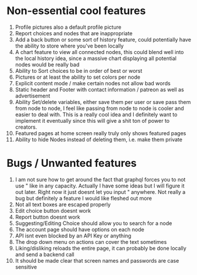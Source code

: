 # Non-essential cool features

1. Profile pictures also a default profile picture
2. Report choices and nodes that are inappropriate
3. Add a back button or some sort of history feature, could potentially have the ability to store where you've been locally
4. A chart feature to view all connected nodes, this could blend well into the local history idea, since a massive chart displaying all potential nodes would be really bad
5. Ability to Sort choices to be in order of best or worst
6. Pictures or at least the ability to set colors per node
7. Explicit content mode / make certain nodes not allow bad words
8. Static header and Footer with contact information / patreon as well as advertisement
9. Ability Set/delete variables, either save them per user or save pass them from node to node, I feel like passing from node to node is cooler and easier to deal with. This is a really cool idea and I definitely want to implement it eventually since this will give a shit ton of power to creators.
10. Featured pages at home screen really truly only shows featured pages
11. Ability to hide Nodes instead of deleting them, i.e. make them private

# Bugs / Unwanted features

1. I am not sure how to get around the fact that graphql forces you to not use " like in any capacity. Actually I have some ideas but I will figure it out later. Right now it just doesnt let you input " anywhere. Not really a bug but definitely a feature I would like fleshed out more
2. Not all text boxes are escaped properly
3. Edit choice button doesnt work
4. Report button doesnt work
5. Suggesting/Editing Choice should allow you to search for a node
6. The account page should have options on each node
7. API isnt even blocked by an API Key or anything
8. The drop down menu on actions can cover the text sometimes
9. Liking/disliking reloads the entire page, it can probably be done locally and send a backend call
10. It should be made clear that screen names and passwords are case sensitive
